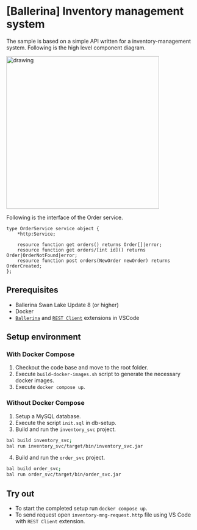 # [Ballerina] Inventory management system

The sample is based on a simple API written for a inventory-management system. Following is the high level component diagram.

<img src="inventory-mng-system.jpg" alt="drawing" width='400'/>

Following is the interface of the Order service.
```ballerina
type OrderService service object {
    *http:Service;

    resource function get orders() returns Order[]|error;
    resource function get orders/[int id]() returns Order|OrderNotFound|error;
    resource function post orders(NewOrder newOrder) returns OrderCreated;
};
```

## Prerequisites

- Ballerina Swan Lake Update 8 (or higher)
- Docker
- [`Ballerina`](https://marketplace.visualstudio.com/items?itemName=WSO2.ballerina) and [`REST Client`](https://marketplace.visualstudio.com/items?itemName=humao.rest-client) extensions in VSCode 

## Setup environment

### With Docker Compose

1. Checkout the code base and move to the root folder.
2. Execute `build-docker-images.sh` script to generate the necessary docker images.
3. Execute `docker compose up`.

### Without Docker Compose

1. Setup a MySQL database.
2. Execute the script `init.sql` in db-setup.
3. Build and run the `inventory_svc` project.
```sh
bal build inventory_svc;
bal run inventory_svc/target/bin/inventory_svc.jar
```

4. Build and run the `order_svc` project.
```sh
bal build order_svc;
bal run order_svc/target/bin/order_svc.jar
```

## Try out

- To start the completed setup run `docker compose up`.
- To send request open `inventory-mng-request.http` file using VS Code with `REST Client` extension.
